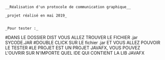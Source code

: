 


	__Réalisation d'un protocole de communication graphique__
	
	_projet réalisé en mai 2019_


	_Pour tester :_

#DANS LE DOSSIER DIST VOUS ALLEZ TROUVER LE FICHIER .jar SYCODE.JAR
#DOUBLE CLICK SUR LE fichier .jar ET VOUS ALLEZ POUVOIR LE TESTER
#LE PROJET EST UN PROJET JAVAFX, VOUS POUVEZ L'OUVRIR SUR N'IMPORTE QUEL IDE QUI CONTIENT LA LIB JAVAFX


